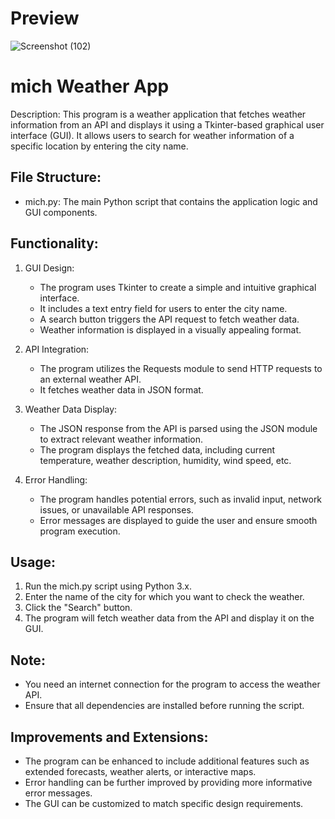 # Preview
![Screenshot (102)](https://github.com/m1chtv/mich-weather-app/assets/72360802/e01a46b1-7375-4d45-a98b-63dfb024a74a)


# mich Weather App
Description: This program is a weather application that fetches weather information from an API and displays it using a Tkinter-based graphical user interface (GUI). It allows users to search for weather information of a specific location by entering the city name.

## File Structure:
- mich.py: The main Python script that contains the application logic and GUI components.

## Functionality:
1. GUI Design:
   - The program uses Tkinter to create a simple and intuitive graphical interface.
   - It includes a text entry field for users to enter the city name.
   - A search button triggers the API request to fetch weather data.
   - Weather information is displayed in a visually appealing format.

2. API Integration:
   - The program utilizes the Requests module to send HTTP requests to an external weather API.
   - It fetches weather data in JSON format.

3. Weather Data Display:
   - The JSON response from the API is parsed using the JSON module to extract relevant weather information.
   - The program displays the fetched data, including current temperature, weather description, humidity, wind speed, etc.
  
4. Error Handling:
   - The program handles potential errors, such as invalid input, network issues, or unavailable API responses.
   - Error messages are displayed to guide the user and ensure smooth program execution.

## Usage:
1. Run the mich.py script using Python 3.x.
2. Enter the name of the city for which you want to check the weather.
3. Click the "Search" button.
4. The program will fetch weather data from the API and display it on the GUI.

## Note:
- You need an internet connection for the program to access the weather API.
- Ensure that all dependencies are installed before running the script.

## Improvements and Extensions:
- The program can be enhanced to include additional features such as extended forecasts, weather alerts, or interactive maps.
- Error handling can be further improved by providing more informative error messages.
- The GUI can be customized to match specific design requirements.
